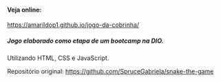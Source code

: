 #### Veja online: 
https://amarildop1.github.io/jogo-da-cobrinha/

##### Jogo elaborado como etapa de um bootcamp na DIO.
Utilizando HTML, CSS e JavaScript.

Repositório original: 
https://github.com/SpruceGabriela/snake-the-game
